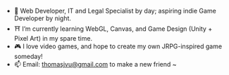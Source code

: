 - 👺 Web Developer, IT and Legal Specialist by day; aspiring indie Game Developer by night.
- ⛩️ I’m currently learning WebGL, Canvas, and Game Design (Unity + Pixel Art) in my spare time.
- 🎮 I love video games, and hope to create my own JRPG-inspired game someday! 
- 📫 Email: thomasjvu@gmail.com to make a new friend ~

<!---
thomasjvu/thomasjvu is a ✨ special ✨ repository because its `README.md` (this file) appears on your GitHub profile.
You can click the Preview link to take a look at your changes.
--->
